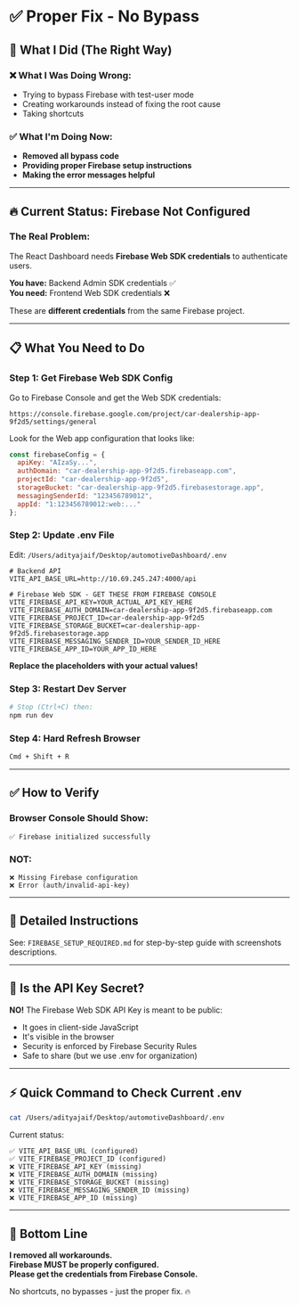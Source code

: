# ✅ Proper Fix - No Bypass

## 🎯 What I Did (The Right Way)

### ❌ What I Was Doing Wrong:
- Trying to bypass Firebase with test-user mode
- Creating workarounds instead of fixing the root cause
- Taking shortcuts

### ✅ What I'm Doing Now:
- **Removed all bypass code**
- **Providing proper Firebase setup instructions**
- **Making the error messages helpful**

---

## 🔥 Current Status: Firebase Not Configured

### The Real Problem:
The React Dashboard needs **Firebase Web SDK credentials** to authenticate users.

**You have:** Backend Admin SDK credentials ✅  
**You need:** Frontend Web SDK credentials ❌

These are **different credentials** from the same Firebase project.

---

## 📋 What You Need to Do

### Step 1: Get Firebase Web SDK Config

Go to Firebase Console and get the Web SDK credentials:

```
https://console.firebase.google.com/project/car-dealership-app-9f2d5/settings/general
```

Look for the Web app configuration that looks like:

```javascript
const firebaseConfig = {
  apiKey: "AIzaSy...",
  authDomain: "car-dealership-app-9f2d5.firebaseapp.com",
  projectId: "car-dealership-app-9f2d5",
  storageBucket: "car-dealership-app-9f2d5.firebasestorage.app",
  messagingSenderId: "123456789012",
  appId: "1:123456789012:web:..."
};
```

### Step 2: Update .env File

Edit: `/Users/adityajaif/Desktop/automotiveDashboard/.env`

```env
# Backend API
VITE_API_BASE_URL=http://10.69.245.247:4000/api

# Firebase Web SDK - GET THESE FROM FIREBASE CONSOLE
VITE_FIREBASE_API_KEY=YOUR_ACTUAL_API_KEY_HERE
VITE_FIREBASE_AUTH_DOMAIN=car-dealership-app-9f2d5.firebaseapp.com
VITE_FIREBASE_PROJECT_ID=car-dealership-app-9f2d5
VITE_FIREBASE_STORAGE_BUCKET=car-dealership-app-9f2d5.firebasestorage.app
VITE_FIREBASE_MESSAGING_SENDER_ID=YOUR_SENDER_ID_HERE
VITE_FIREBASE_APP_ID=YOUR_APP_ID_HERE
```

**Replace the placeholders with your actual values!**

### Step 3: Restart Dev Server

```bash
# Stop (Ctrl+C) then:
npm run dev
```

### Step 4: Hard Refresh Browser

```bash
Cmd + Shift + R
```

---

## ✅ How to Verify

### Browser Console Should Show:
```
✅ Firebase initialized successfully
```

### NOT:
```
❌ Missing Firebase configuration
❌ Error (auth/invalid-api-key)
```

---

## 📖 Detailed Instructions

See: `FIREBASE_SETUP_REQUIRED.md` for step-by-step guide with screenshots descriptions.

---

## 🔐 Is the API Key Secret?

**NO!** The Firebase Web SDK API Key is meant to be public:
- It goes in client-side JavaScript
- It's visible in the browser
- Security is enforced by Firebase Security Rules
- Safe to share (but we use .env for organization)

---

## ⚡ Quick Command to Check Current .env

```bash
cat /Users/adityajaif/Desktop/automotiveDashboard/.env
```

Current status:
```
✅ VITE_API_BASE_URL (configured)
✅ VITE_FIREBASE_PROJECT_ID (configured)
❌ VITE_FIREBASE_API_KEY (missing)
❌ VITE_FIREBASE_AUTH_DOMAIN (missing)  
❌ VITE_FIREBASE_STORAGE_BUCKET (missing)
❌ VITE_FIREBASE_MESSAGING_SENDER_ID (missing)
❌ VITE_FIREBASE_APP_ID (missing)
```

---

## 🎯 Bottom Line

**I removed all workarounds.**  
**Firebase MUST be properly configured.**  
**Please get the credentials from Firebase Console.**  

No shortcuts, no bypasses - just the proper fix. 🔥

